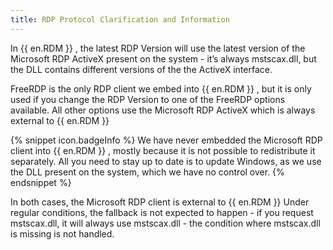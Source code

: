 ```yaml
---
title: RDP Protocol Clarification and Information
---
```

In {{ en.RDM }} , the latest RDP Version will use the latest version of the Microsoft RDP ActiveX present on the system - it’s always mstscax.dll, but the DLL contains different versions of the the ActiveX interface.  

FreeRDP is the only RDP client we embed into {{ en.RDM }} , but it is only used if you change the RDP Version to one of the FreeRDP options available. All other options use the Microsoft RDP ActiveX which is always external to {{ en.RDM }}  

{% snippet icon.badgeInfo %}
We have never embedded the Microsoft RDP client into {{ en.RDM }} , mostly because it is not possible to redistribute it separately. All you need to stay up to date is to update Windows, as we use the DLL present on the system, which we have no control over.
{% endsnippet %}  

In both cases, the Microsoft RDP client is external to {{ en.RDM }} Under regular conditions, the fallback is not expected to happen - if you request mstscax.dll, it will always use mstscax.dll - the condition where mstscax.dll is missing is not handled.
